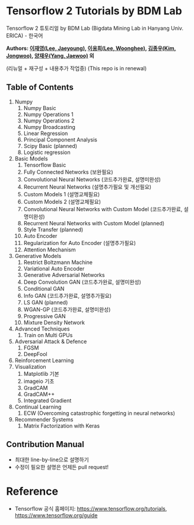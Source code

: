 # Tensorflow 2 Tutorials by BDM Lab
Tensorflow 2 튜토리얼 by BDM Lab (Bigdata Mining Lab in Hanyang Univ. ERICA) - 한국어

**Authors: [이재영(Lee, Jaeyoung)](https://github.com/wayexists02), [이웅희(Lee, Woonghee)](https://github.com/WoongheeLee), [김종우(Kim, Jongwoo)](https://github.com/kjwspecial), [양재우(Yang, Jaewoo)](https://github.com/onnoo) 외**

(리뉴얼 + 재구성 + 내용추가 작업중)
(This repo is in renewal)

## Table of Contents
1. Numpy
    1. Numpy Basic
    2. Numpy Operations 1
    3. Numpy Operations 2
    4. Numpy Broadcasting
    5. Linear Regression
    6. Principal Component Analysis
    7. Scipy Basic (planned)
    8. Logistic regression
2. Basic Models
    1. Tensorflow Basic
    2. Fully Connected Networks (보완필요)
    3. Convolutional Neural Networks (코드추가완료, 설명미완성)
    4. Recurrent Neural Networks (설명추가필요 및 개선필요)
    5. Custom Models 1 (설명교체필요)
    6. Custom Models 2 (설명교체필요)
    7. Convolutional Neural Networks with Custom Model (코드추가완료, 설명미완성)
    8. Recurrent Neural Networks with Custom Model (planned)
    9. Style Transfer (planned)
    10. Auto Encoder
    11. Regularization for Auto Encoder (설명추가필요)
    12. Attention Mechanism
3. Generative Models
    1. Restrict Boltzmann Machine
    2. Variational Auto Encoder
    3. Generative Adversarial Networks
    4. Deep Convolution GAN (코드추가완료, 설명미완성)
    5. Conditional GAN
    6. Info GAN (코드추가완료, 설명추가필요)
    7. LS GAN (planned)
    8. WGAN-GP (코드추가완료, 설명미완성)
    9. Progressive GAN
    10. Mixture Density Network
4. Advanced Techniques
    1. Train on Multi GPUs
5. Adversarial Attack & Defence
    1. FGSM
    2. DeepFool
6. Reinforcement Learning
7. Visualization
    1. Matplotlib 기본
    2. imageio 기초
    3. GradCAM
    4. GradCAM++
    5. Integrated Gradient
8. Continual Learning
    1. ECW (Overcoming catastrophic forgetting in neural networks)
9. Recommender Systems
    1. Matrix Factorization with Keras

## Contribution Manual

- 최대한 line-by-line으로 설명하기
- 수정이 필요한 설명은 언제든 pull request!

# Reference
- Tensorflow 공식 홈페이지: https://www.tensorflow.org/tutorials, https://www.tensorflow.org/guide
